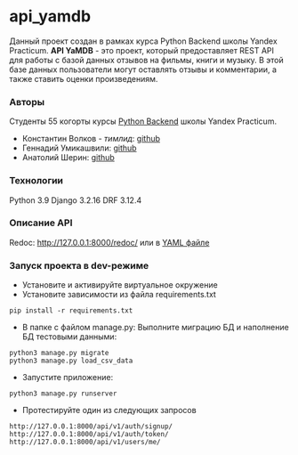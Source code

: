 # api_yamdb
Данный проект создан в рамках курса Python Backend школы Yandex Practicum.
**API YaMDB** - это проект, который предоставляет REST API для работы с базой данных отзывов на фильмы, книги и музыку. В этой базе данных пользователи могут оставлять отзывы и комментарии, а также ставить оценки произведениям.

### Авторы
Студенты 55 когорты курсы [Python Backend](https://practicum.yandex.ru/profile/backend-developer/) школы Yandex Practicum.
- Константин Волков - *тимлид*: [github](https://github.com/tr202)
- Геннадий Умикашвили: [github](https://github.com/Gennady-Umikashvili)
- Анатолий Шерин: [github](https://github.com/AnatoliyPracticum)

### Технологии
Python 3.9
Django 3.2.16
DRF 3.12.4

### Описание API
Redoc: http://127.0.0.1:8000/redoc/
или в [YAML файле](https://github.com/tr202/api_yamdb/blob/4d01d088f4191888bf62c20965f0f797a6285cf3/api_yamdb/static/redoc.yaml)

### Запуск проекта в dev-режиме
- Установите и активируйте виртуальное окружение
- Установите зависимости из файла requirements.txt
```
pip install -r requirements.txt
``` 
- В папке с файлом manage.py:
Выполните миграцию БД и наполнение БД тестовыми данными:
```
python3 manage.py migrate
python3 manage.py load_csv_data
```
- Запустите приложение:
```
python3 manage.py runserver
```

- Протестируйте один из следующих запросов
```
http://127.0.0.1:8000/api/v1/auth/signup/
http://127.0.0.1:8000/api/v1/auth/token/
http://127.0.0.1:8000/api/v1/users/me/
```
